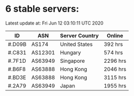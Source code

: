 # 6 stable servers:

Latest update at: Fri Jun 12 03:10:11 UTC 2020

| ID | ASN | Server Country | Online |
| -- | --- | -------------- | ------ |
| #.D09B | AS174 | United States | 392 hrs |
| #.C831 | AS12301 | Hungary | 574 hrs |
| #.7F1D | AS63949 | Singapore | 2296 hrs |
| #.B6F8 | AS63888 | Hong Kong | 2046 hrs |
| #.BD3E | AS63888 | Hong Kong | 3115 hrs |
| #.2A79 | AS63949 | Japan | 1955 hrs |

